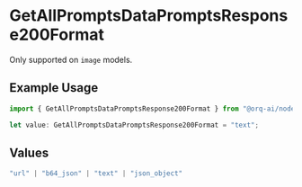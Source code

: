 # GetAllPromptsDataPromptsResponse200Format

Only supported on `image` models.

## Example Usage

```typescript
import { GetAllPromptsDataPromptsResponse200Format } from "@orq-ai/node/models/operations";

let value: GetAllPromptsDataPromptsResponse200Format = "text";
```

## Values

```typescript
"url" | "b64_json" | "text" | "json_object"
```